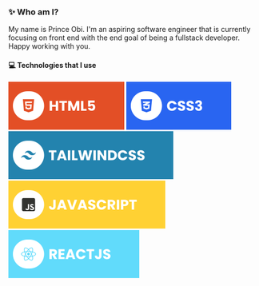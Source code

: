 ### ✨ Who am I?

My name is Prince Obi. I'm an aspiring software engineer that is currently focusing on front end with the end goal of being a fullstack developer.
Happy working with you.

#### 💻 Technologies that I use

![HTML5](./assets/html.svg) ![CSS3](./assets/css.svg) ![TailwindCSS](./assets/tailwind.svg) ![JavaScript](./assets/javascript.svg) ![React](./assets/react.svg)
